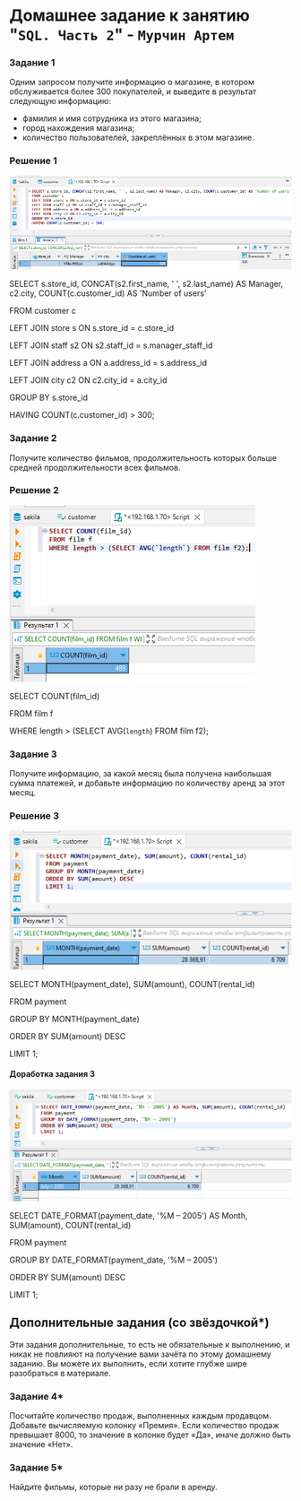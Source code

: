 # Домашнее задание к занятию "`SQL. Часть 2`" - `Мурчин Артем`

### Задание 1
Одним запросом получите информацию о магазине, в котором обслуживается более 300 покупателей, и выведите в результат следующую информацию: 
- фамилия и имя сотрудника из этого магазина;
- город нахождения магазина;
- количество пользователей, закреплённых в этом магазине.

### Решение 1

![alt text](https://github.com/artmur1/12-04-hw/blob/main/12-04-zad1.png)

SELECT s.store_id, CONCAT(s2.first_name, ' ', s2.last_name) AS Manager, c2.city, COUNT(c.customer_id) AS 'Number of users'

FROM customer c

LEFT JOIN store s ON s.store_id = c.store_id

LEFT JOIN staff s2 ON s2.staff_id = s.manager_staff_id

LEFT JOIN address a ON a.address_id  = s.address_id 

LEFT JOIN city c2 ON c2.city_id = a.city_id

GROUP BY s.store_id

HAVING COUNT(c.customer_id) > 300;

### Задание 2

Получите количество фильмов, продолжительность которых больше средней продолжительности всех фильмов.

### Решение 2

![alt text](https://github.com/artmur1/12-04-hw/blob/main/12-04-zad2.png)

SELECT COUNT(film_id)

FROM film f

WHERE length > (SELECT AVG(`length`) FROM film f2);

### Задание 3

Получите информацию, за какой месяц была получена наибольшая сумма платежей, и добавьте информацию по количеству аренд за этот месяц.

### Решение 3

![alt text](https://github.com/artmur1/12-04-hw/blob/main/12-04-zad3.png)

SELECT MONTH(payment_date), SUM(amount), COUNT(rental_id)

FROM payment

GROUP BY MONTH(payment_date)

ORDER BY SUM(amount) DESC

LIMIT 1;

#### Доработка задания 3

![alt text](https://github.com/artmur1/12-04-hw/blob/main/12-04-zad3-1.png)

SELECT DATE_FORMAT(payment_date, '%M – 2005') AS Month, SUM(amount), COUNT(rental_id)

FROM payment

GROUP BY DATE_FORMAT(payment_date, '%M – 2005')

ORDER BY SUM(amount) DESC

LIMIT 1;

## Дополнительные задания (со звёздочкой*)
Эти задания дополнительные, то есть не обязательные к выполнению, и никак не повлияют на получение вами зачёта по этому домашнему заданию. Вы можете их выполнить, если хотите глубже шире разобраться в материале.

### Задание 4*

Посчитайте количество продаж, выполненных каждым продавцом. Добавьте вычисляемую колонку «Премия». Если количество продаж превышает 8000, то значение в колонке будет «Да», иначе должно быть значение «Нет».

### Задание 5*

Найдите фильмы, которые ни разу не брали в аренду.
